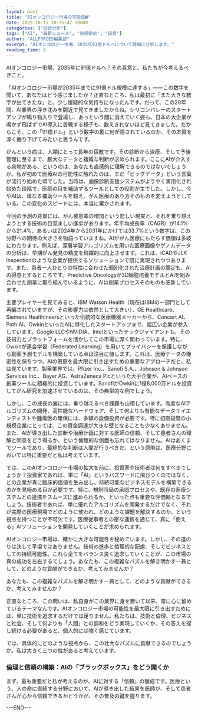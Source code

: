 ```yaml
---
layout: post
title: "AIオンコロジー市場の可能性�"
date: 2025-10-13 20:35:47 +0000
categories: ["投資分析"]
tags: ["AI", "最新ニュース", "技術動向", "投資"]
author: "ALLFORCES編集部"
excerpt: "AIオンコロジー市場、2035年91億ドルへについて詳細に分析します。"
reading_time: 8
---
```


AIオンコロジー市場、2035年に91億ドルへ？その真意と、私たちが今考えるべきこと。

「AIオンコロジー市場が2035年までに91億ドル規模に達する」――この数字を聞いて、あなたはどう感じましたか？正直なところ、私は最初に「また大きな数字が出てきたな」と、少し懐疑的な気持ちになったんです。だって、この20年間、AI業界の浮き沈みを間近で見てきましたからね。シリコンバレーのスタートアップが鳴り物入りで登場し、あっという間に消えていく姿も、日本の大企業が鳴かず飛ばずでAI導入に苦戦する様子も、数えきれないほど見てきました。だからこそ、この「91億ドル」という数字の裏に何が隠されているのか、その本質を深く掘り下げてみたいと思うんです。

がんという病は、人類にとって長年の宿敵です。その診断から治療、そして予後管理に至るまで、膨大なデータと複雑な判断が求められます。ここにAIが介入する余地がある、というのは、あなたも直感的に理解できるのではないでしょうか。私が初めて医療AIの可能性に触れたのは、まだ「ビッグデータ」という言葉が流行り始めた頃でした。当時は、画像診断支援システムがようやく実用化され始めた段階で、医師の目を補助するツールとしての役割が主でした。しかし、今やAIは、単なる補助ツールを超え、がん医療のあり方そのものを変えようとしている。この変化のスピードには、本当に驚かされます。

今回の予測の背景には、がん罹患率の増加という悲しい現実と、それを乗り越えようとする技術の目覚ましい進歩があります。年平均成長率（CAGR）が14.1%から21.4%、あるいは2024年から2031年にかけては33.7%という数字は、この分野への期待の大きさを物語っていますね。AIががん医療にもたらす価値は多岐にわたります。例えば、深層学習アルゴリズムを用いた医療画像やゲノムデータの分析は、早期がん発見の精度を飛躍的に向上させます。これは、iCADやJLK Inspectionのような企業が提供するソリューションで既に実現されつつあります。また、患者一人ひとりの特性に合わせた個別化された治療計画の策定も、AIの得意とするところです。Predictive Oncologyが3D細胞培養モデルとAIを組み合わせた創薬に取り組んでいるように、AIは創薬プロセスそのものも革新しています。

主要プレイヤーを見てみると、IBM Watson Health（現在はIBMの一部門として再編されていますが、その影響力は依然として大きい）、GE Healthcare、Siemens Healthineersといった伝統的な医療機器メーカーから、Concert AI、Path AI、OwkinといったAIに特化したスタートアップまで、幅広い企業が参入しています。Google LLCやNVIDIA、Intelといったテックジャイアントも、その技術力とプラットフォームを活かしてこの市場に深く関わっています。特に、Owkinが連合学習（Federated Learning）を用いてプライバシーを保護しながら創薬予測モデルを構築している点は注目に値します。これは、医療データの機密性を保ちつつ、AIの恩恵を最大限に引き出すための重要なアプローチだと、私は見ています。製薬業界では、Pfizer Inc.、Sanofi S.A.、Johnson & Johnson Services Inc.、Bayer AG、AstraZeneca Plcといった大手企業が、AIベースの創薬ツールに積極的に投資しています。SanofiがOwkinに1億8,000万ドルを投資してがん研究を加速させているのは、その典型的な例でしょう。

しかし、この成長の裏には、乗り越えるべき課題も山積しています。高度なAIアルゴリズムの開発、高性能なハードウェア、そして何よりも有能なデータサイエンティストや腫瘍医の確保には、多額の設備投資が必要です。特に初期段階の小規模企業にとっては、この資金調達が大きな壁となることも少なくありません。また、AIが導き出した診断や治療計画に対する医師の信頼、そして患者さんの理解と同意をどう得るか、という倫理的な側面も忘れてはなりません。AIはあくまでツールであり、最終的な判断は人間が行うべきだ、という原則は、医療分野においては特に重要だと私は考えています。

では、このAIオンコロジー市場の拡大を前に、投資家や技術者は何をすべきでしょうか？投資家であれば、単に「AI」というバズワードに飛びつくのではなく、どの企業が真に臨床的価値を生み出し、持続可能なビジネスモデルを構築できるのかを見極める目が必要です。特に、規制当局の承認プロセスや、既存の医療システムとの連携をスムーズに進められるか、といった点も重要な評価軸となるでしょう。技術者であれば、単に優れたアルゴリズムを開発するだけでなく、それが実際の医療現場でどのように使われ、どのような課題を解決するのか、という視点を持つことが不可欠です。医療従事者との密な連携を通じて、真に「使える」AIソリューションを開発していくことが求められます。

AIオンコロジー市場は、確かに大きな可能性を秘めています。しかし、その道のりは決して平坦ではありません。技術の進歩と倫理的な配慮、そしてビジネスとしての持続可能性。これら全てをバランス良く追求していくことが、この市場の真の成功を左右するでしょう。あなたも、この複雑なパズルを解き明かす一員として、どのような貢献ができるか、考えてみませんか？

あなたも、この複雑なパズルを解き明かす一員として、どのような貢献ができるか、考えてみませんか？

正直なところ、この問いは、私自身がこの業界に身を置いて以来、常に心に留めているテーマなんです。AIオンコロジー市場の可能性を最大限に引き出すためには、単に技術を追求するだけでは足りません。私たちは、技術と倫理、ビジネスと社会、そして何よりも「人間」との調和をどう実現していくか、その答えを探し続ける必要があると、個人的には強く感じています。

では、具体的にどのような視点から、この壮大なパズルに貢献できるのでしょうか。私は大きく三つの柱があると考えています。

### 倫理と信頼の構築：AIの「ブラックボックス」をどう開くか

まず、最も重要だと私が考えるのが、AIに対する「信頼」の醸成です。医療という、人の命に直結する分野において、AIが導き出した結果を医師が、そして患者さんが心から信頼できるかどうかが、その普及の鍵を握ります。

---END---